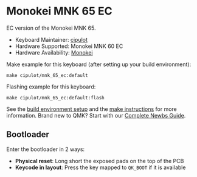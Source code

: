 # Monokei MNK 65 EC

EC version of the Monokei MNK 65.

* Keyboard Maintainer: [cipulot](https://github.com/cipulot)
* Hardware Supported: Monokei MNK 60 EC
* Hardware Availability: [Monokei](https://monokei.co/)

Make example for this keyboard (after setting up your build environment):

    make cipulot/mnk_65_ec:default

Flashing example for this keyboard:

    make cipulot/mnk_65_ec:default:flash

See the [build environment setup](https://docs.qmk.fm/#/getting_started_build_tools) and the [make instructions](https://docs.qmk.fm/#/getting_started_make_guide) for more information. Brand new to QMK? Start with our [Complete Newbs Guide](https://docs.qmk.fm/#/newbs).

## Bootloader

Enter the bootloader in 2 ways:

* **Physical reset**: Long short the exposed pads on the top of the PCB
* **Keycode in layout**: Press the key mapped to `QK_BOOT` if it is available
